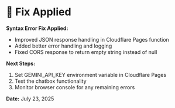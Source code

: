# 🔧 Fix Applied

**Syntax Error Fix Applied:**
- Improved JSON response handling in Cloudflare Pages function
- Added better error handling and logging
- Fixed CORS response to return empty string instead of null

**Next Steps:**
1. Set GEMINI_API_KEY environment variable in Cloudflare Pages
2. Test the chatbox functionality
3. Monitor browser console for any remaining errors

**Date:** July 23, 2025
